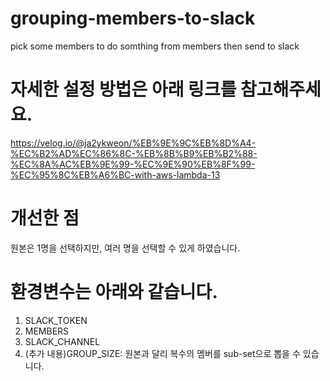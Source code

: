 # grouping-members-to-slack
pick some members to do somthing from members then send to slack

# 자세한 설정 방법은 아래 링크를 참고해주세요.
https://velog.io/@ja2ykweon/%EB%9E%9C%EB%8D%A4-%EC%B2%AD%EC%86%8C-%EB%8B%B9%EB%B2%88-%EC%8A%AC%EB%9E%99-%EC%9E%90%EB%8F%99-%EC%95%8C%EB%A6%BC-with-aws-lambda-13

# 개선한 점
원본은 1명을 선택하지만, 여러 명을 선택할 수 있게 하였습니다.

# 환경변수는 아래와 같습니다.
1. SLACK_TOKEN
2. MEMBERS
3. SLACK_CHANNEL
4. (추가 내용)GROUP_SIZE: 원본과 달리 복수의 멤버를 sub-set으로 뽑을 수 있습니다.
